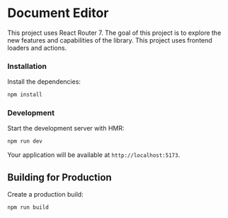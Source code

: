 # Document Editor

This project uses React Router 7. The goal of this project is to explore the new features and capabilities of the library.
This project uses frontend loaders and actions.

### Installation

Install the dependencies:

```bash
npm install
```

### Development

Start the development server with HMR:

```bash
npm run dev
```

Your application will be available at `http://localhost:5173`.

## Building for Production

Create a production build:

```bash
npm run build
```

